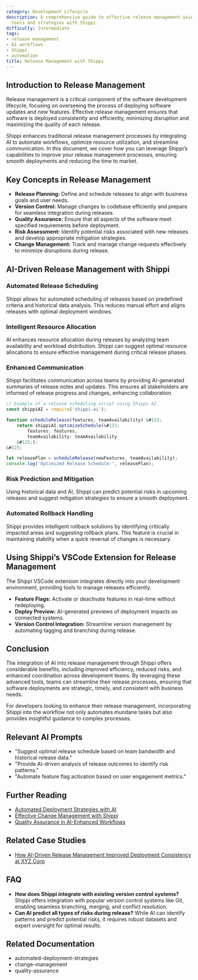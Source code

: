 ```yaml
---
category: Development Lifecycle
description: A comprehensive guide to effective release management using AI-enhanced
  tools and strategies with Shippi.
difficulty: Intermediate
tags:
- release management
- AI workflows
- Shippi
- automation
title: Release Management with Shippi
---
```


## Introduction to Release Management

Release management is a critical component of the software development lifecycle, focusing on overseeing the process of deploying software updates and new features. Effective release management ensures that software is deployed consistently and efficiently, minimizing disruption and maximizing the quality of each release.

Shippi enhances traditional release management processes by integrating AI to automate workflows, optimize resource utilization, and streamline communication. In this document, we cover how you can leverage Shippi’s capabilities to improve your release management processes, ensuring smooth deployments and reducing the time to market.

## Key Concepts in Release Management
- **Release Planning:** Define and schedule releases to align with business goals and user needs.
- **Version Control:** Manage changes to codebase efficiently and prepare for seamless integration during releases.
- **Quality Assurance:** Ensure that all aspects of the software meet specified requirements before deployment.
- **Risk Assessment:** Identify potential risks associated with new releases and develop appropriate mitigation strategies.
- **Change Management:** Track and manage change requests effectively to minimize disruptions during release.

## AI-Driven Release Management with Shippi

### Automated Release Scheduling
Shippi allows for automated scheduling of releases based on predefined criteria and historical data analysis. This reduces manual effort and aligns releases with optimal deployment windows.

### Intelligent Resource Allocation
AI enhances resource allocation during releases by analyzing team availability and workload distribution. Shippi can suggest optimal resource allocations to ensure effective management during critical release phases.

### Enhanced Communication
Shippi facilitates communication across teams by providing AI-generated summaries of release notes and updates. This ensures all stakeholders are informed of release progress and changes, enhancing collaboration.

```javascript
// Example of a release scheduling script using Shippi AI
const shippiAI = require('shippi-ai');

function scheduleRelease(features, teamAvailability) &#123;
    return shippiAI.optimizeSchedule(&#123;
        features: features,
        teamAvailability: teamAvailability
    &#125;);
&#125;

let releasePlan = scheduleRelease(newFeatures, teamAvailability);
console.log('Optimized Release Schedule:', releasePlan);
```

### Risk Prediction and Mitigation
Using historical data and AI, Shippi can predict potential risks in upcoming releases and suggest mitigation strategies to ensure a smooth deployment.

### Automated Rollback Handling
Shippi provides intelligent rollback solutions by identifying critically impacted areas and suggesting rollback plans. This feature is crucial in maintaining stability when a quick reversal of changes is necessary.

## Using Shippi’s VSCode Extension for Release Management
The Shippi VSCode extension integrates directly into your development environment, providing tools to manage releases efficiently.
- **Feature Flags:** Activate or deactivate features in real-time without redeploying.
- **Deploy Preview:** AI-generated previews of deployment impacts on connected systems.
- **Version Control Integration:** Streamline version management by automating tagging and branching during release.

## Conclusion
The integration of AI into release management through Shippi offers considerable benefits, including improved efficiency, reduced risks, and enhanced coordination across development teams. By leveraging these advanced tools, teams can streamline their release processes, ensuring that software deployments are strategic, timely, and consistent with business needs.

For developers looking to enhance their release management, incorporating Shippi into the workflow not only automates mundane tasks but also provides insightful guidance to complex processes.

## Relevant AI Prompts
- "Suggest optimal release schedule based on team bandwidth and historical release data."
- "Provide AI-driven analysis of release outcomes to identify risk patterns."
- "Automate feature flag activation based on user engagement metrics."

## Further Reading
- [Automated Deployment Strategies with AI](./automated-deployment-strategies)
- [Effective Change Management with Shippi](./change-management)
- [Quality Assurance in AI-Enhanced Workflows](./quality-assurance)

## Related Case Studies
- [How AI-Driven Release Management Improved Deployment Consistency at XYZ Corp](./case-study-release-management)

## FAQ
- **How does Shippi integrate with existing version control systems?**
  Shippi offers integration with popular version control systems like Git, enabling seamless branching, merging, and conflict resolution.
- **Can AI predict all types of risks during release?**
  While AI can identify patterns and predict potential risks, it requires robust datasets and expert oversight for optimal results.

## Related Documentation
- automated-deployment-strategies
- change-management
- quality-assurance

